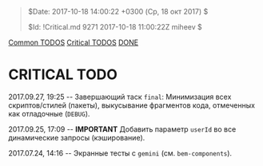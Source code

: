 >
> $Date: 2017-10-18 14:00:22 +0300 (Ср, 18 окт 2017) $
>
> $Id: !Critical.md 9271 2017-10-18 11:00:22Z miheev $
>

[Common TODOS](README.md)
[Critical TODOS](!Critical.md)
[DONE](!DONE.md)

CRITICAL TODO
=============

2017.09.27, 19:25 -- Завершающий таск `final`: Минимизация всех скриптов/стилей (пакеты), выкусывание фрагментов кода, отмеченных как отладочные (`DEBUG`).

2017.09.25, 17:09 -- **IMPORTANT** Добавить параметр `userId` во все динамические запросы (кэширование).

2017.07.24, 14:16 -- Экранные тесты с `gemini` (см. `bem-components`).

